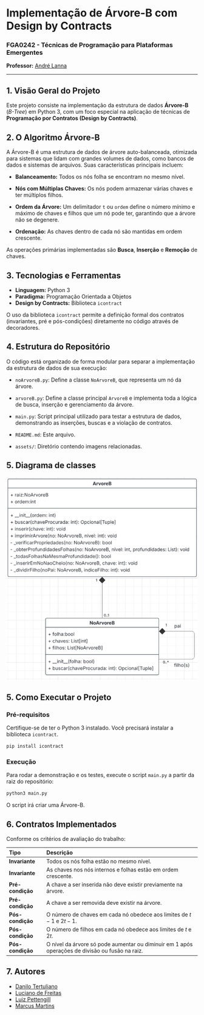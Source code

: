 # Implementação de Árvore-B com Design by Contracts

### FGA0242 - Técnicas de Programação para Plataformas Emergentes

**Professor:** [André Lanna](https://github.com/andrelanna)

-----

## 1. Visão Geral do Projeto

Este projeto consiste na implementação da estrutura de dados **Árvore-B** (*B-Tree*) em Python 3, com um foco especial na aplicação de técnicas de **Programação por Contratos (Design by Contracts)**.

## 2. O Algoritmo Árvore-B

A Árvore-B é uma estrutura de dados de árvore auto-balanceada, otimizada para sistemas que lidam com grandes volumes de dados, como bancos de dados e sistemas de arquivos. Suas características principais incluem:

- **Balanceamento:** Todos os nós folha se encontram no mesmo nível.

- **Nós com Múltiplas Chaves:** Os nós podem armazenar várias chaves e ter múltiplos filhos.

- **Ordem da Árvore:** Um delimitador `t` ou `ordem` define o número mínimo e máximo de chaves e filhos que um nó pode ter, garantindo que a árvore não se degenere.

- **Ordenação:** As chaves dentro de cada nó são mantidas em ordem crescente.

As operações primárias implementadas são **Busca**, **Inserção** e **Remoção** de chaves.

## 3. Tecnologias e Ferramentas

  * **Linguagem:** Python 3
  * **Paradigma:** Programação Orientada a Objetos
  * **Design by Contracts:** Biblioteca `icontract`

O uso da biblioteca `icontract` permite a definição formal dos contratos (invariantes, pré e pós-condições) diretamente no código através de decoradores.

## 4. Estrutura do Repositório

O código está organizado de forma modular para separar a implementação da estrutura de dados de sua execução:

- `noArvoreB.py`: Define a classe `NoArvoreB`, que representa um nó da árvore.

- `arvoreB.py`: Define a classe principal `ArvoreB` e implementa toda a lógica de busca, inserção e gerenciamento da árvore.

- `main.py`: Script principal utilizado para testar a estrutura de dados, demonstrando as inserções, buscas e a violação de contratos.

- `README.md`: Este arquivo.

- `assets/`: Diretório contendo imagens relacionadas.

## 5. Diagrama de classes

![Diagrama de Classes](assets/diagramaDeClasses.png)

## 5. Como Executar o Projeto

### Pré-requisitos

Certifique-se de ter o Python 3 instalado. Você precisará instalar a biblioteca `icontract`.

```bash
pip install icontract
```

### Execução

Para rodar a demonstração e os testes, execute o script `main.py` a partir da raiz do repositório:

```bash
python3 main.py
```

O script irá criar uma Árvore-B.

## 6. Contratos Implementados

Conforme os critérios de avaliação do trabalho:

| Tipo | Descrição |
| :--- | :--- |
| **Invariante** | Todos os nós folha estão no mesmo nível. |
| **Invariante** | As chaves nos nós internos e folhas estão em ordem crescente. |
| **Pré-condição** | A chave a ser inserida não deve existir previamente na árvore. |
| **Pré-condição** | A chave a ser removida deve existir na árvore. |
| **Pós-condição**| O número de chaves em cada nó obedece aos limites de $t-1$ e $2t-1$. |
| **Pós-condição**| O número de filhos em cada nó obedece aos limites de $t$ e $2t$. |
| **Pós-condição**| O nível da árvore só pode aumentar ou diminuir em 1 após operações de divisão ou fusão na raiz. |

## 7. Autores

- [Danilo Tertuliano](https://github.com/DaniloCTM)
- [Luciano de Freitas](https://github.com/luciano-freitas-melo)
- [Luiz Pettengill](https://github.com/LuizPettengill)
- [Marcus Martins](https://github.com/marcusmartinss)
